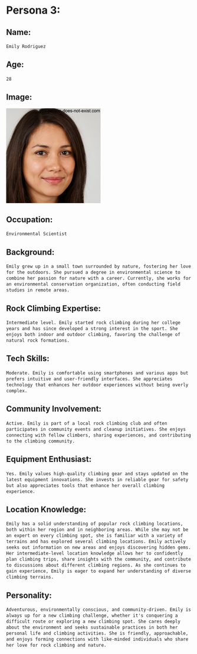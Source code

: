 # Persona 3:

## Name: 
    Emily Rodriguez

## Age: 
    28

## Image:
<img src="Persona_3.png" width="256">
<!-- image sourced from this-person-does-not-exist.com -->

## Occupation:
    Environmental Scientist

## Background: 
    Emily grew up in a small town surrounded by nature, fostering her love for the outdoors. She pursued a degree in environmental science to combine her passion for nature with a career. Currently, she works for an environmental conservation organization, often conducting field studies in remote areas.

## Rock Climbing Expertise:
    Intermediate level. Emily started rock climbing during her college years and has since developed a strong interest in the sport. She enjoys both indoor and outdoor climbing, favoring the challenge of natural rock formations.

## Tech Skills:
    Moderate. Emily is comfortable using smartphones and various apps but prefers intuitive and user-friendly interfaces. She appreciates technology that enhances her outdoor experiences without being overly complex.

## Community Involvement:
    Active. Emily is part of a local rock climbing club and often participates in community events and cleanup initiatives. She enjoys connecting with fellow climbers, sharing experiences, and contributing to the climbing community.

## Equipment Enthusiast:
    Yes. Emily values high-quality climbing gear and stays updated on the latest equipment innovations. She invests in reliable gear for safety but also appreciates tools that enhance her overall climbing experience.

## Location Knowledge:
    Emily has a solid understanding of popular rock climbing locations, both within her region and in neighboring areas. While she may not be an expert on every climbing spot, she is familiar with a variety of terrains and has explored several climbing locations. Emily actively seeks out information on new areas and enjoys discovering hidden gems. Her intermediate-level location knowledge allows her to confidently plan climbing trips, share insights with the community, and contribute to discussions about different climbing regions. As she continues to gain experience, Emily is eager to expand her understanding of diverse climbing terrains.

## Personality:
    Adventurous, environmentally conscious, and community-driven. Emily is always up for a new climbing challenge, whether it's conquering a difficult route or exploring a new climbing spot. She cares deeply about the environment and seeks sustainable practices in both her personal life and climbing activities. She is friendly, approachable, and enjoys forming connections with like-minded individuals who share her love for rock climbing and nature.